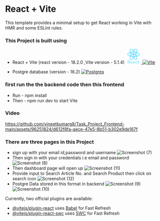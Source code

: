# React  + Vite  
This template provides a minimal setup to get React working in Vite with HMR and some ESLint rules.
### This Project is built using 
*  React + Vite (react version - 18.2.0 ,Vite version - 5.1.4)
    </a> <a href = "https://reactjs.org/" target="_blank" rel="noreferrer"> <img src="https://raw.githubusercontent.com/devicons/devicon/master/icons/react/react-original-wordmark.svg" alt="react" width="50" height="50"/> </a> <a href = "https://vitejs.dev/" target="_blank" rel="noreferrer" target="_blank" rel="noreferrer"><img src = "https://upload.wikimedia.org/wikipedia/commons/f/f1/Vitejs-logo.svg" alt="Vite" width="50" height="50"/></a></p>
*  Postgre database (version - 16.2)
  </a> <a href = "https://www.postgresql.org/" target="_blank" rel="noreferrer"> <img src = "https://upload.wikimedia.org/wikipedia/commons/2/29/Postgresql_elephant.svg" alt = "Postgres" width="50" height="50"></a></p>
### first run the the backend code then this frontend
*  Run - npm install 
*  Then - npm run dev to start Vite
### Video
https://github.com/vineetkumarg8/Task_Project_Frontend-main/assets/96251824/d612f8fa-aece-47e5-8b51-b302e9de167f
### There are three pages in this Project

* sign up with your email id,password and username
  ![Screenshot (7)](https://github.com/vineetkumarg8/Task_Project_Frontend-main/assets/96251824/86a9e6d5-f4cb-455d-954d-0ba958819d99.png)
* Then sign in with your credentials i.e email and password
  ![Screenshot (8)](https://github.com/vineetkumarg8/Task_Project_Frontend-main/assets/96251824/13cc6f5d-a168-47d9-ad4f-22ea229fcc24.png)
* Then dashboard page will open up
 ![Screenshot (11)](https://github.com/vineetkumarg8/Task_Project_Frontend-main/assets/96251824/1055c5dd-fad0-4889-aae3-1f239844dfbd.png)
* Provide input to Search Article No. and Search Product then click on search icon
 ![Screenshot (12)](https://github.com/vineetkumarg8/Task_Project_Frontend-main/assets/96251824/93c7cc22-f2a3-474f-9b1d-76a65312cf57.png)
* Postgre Data stored in this format in backend
 ![Screenshot (9)](https://github.com/vineetkumarg8/Task_Project_Frontend-main/assets/96251824/cbd94051-70bc-4aa5-8160-5a837aa447af.png)
![Screenshot (10)](https://github.com/vineetkumarg8/Task_Project_Frontend-main/assets/96251824/82555753-dd48-44ea-89bd-ec178bf3d20b.png)

  


Currently, two official plugins are available:

- [@vitejs/plugin-react](https://github.com/vitejs/vite-plugin-react/blob/main/packages/plugin-react/README.md) uses [Babel](https://babeljs.io/) for Fast Refresh
- [@vitejs/plugin-react-swc](https://github.com/vitejs/vite-plugin-react-swc) uses [SWC](https://swc.rs/) for Fast Refresh
